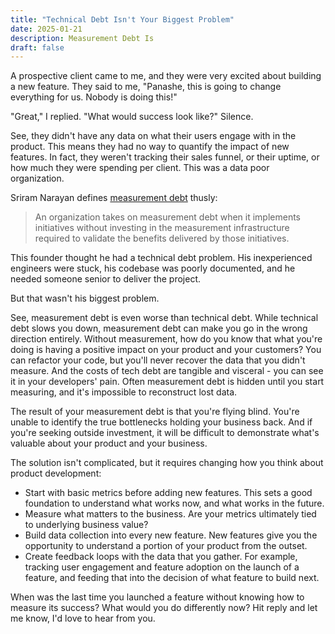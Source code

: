 ```yaml
---
title: "Technical Debt Isn't Your Biggest Problem"
date: 2025-01-21
description: Measurement Debt Is
draft: false
---
```


A prospective client came to me, and they were very excited about building a new feature. They said to me, "Panashe, this is going to change everything for us. Nobody is doing this!"

"Great," I replied. "What would success look like?" Silence.

See, they didn't have any data on what their users engage with in the product. This means they had no way to quantify the impact of new features. In fact, they weren't tracking their sales funnel, or their uptime, or how much they were spending per client. This was a data poor organization.

Sriram Narayan defines [measurement debt](https://www.agileorgdesign.com/business-retrospectives/measurement-debt) thusly:
> An organization takes on measurement debt when it implements initiatives without investing in the measurement infrastructure required to validate the benefits delivered by those initiatives.

This founder thought he had a technical debt problem. His inexperienced engineers were stuck, his codebase was poorly documented, and he needed someone senior to deliver the project.

But that wasn't his biggest problem.

See, measurement debt is even worse than technical debt. While technical debt slows you down, measurement debt can make you go in the wrong direction entirely. Without measurement, how do you know that what you're doing is having a positive impact on your product and your customers? You can refactor your code, but you'll never recover the data that you didn't measure. And the costs of tech debt are tangible and visceral - you can see it in your developers' pain. Often measurement debt is hidden until you start measuring, and it's impossible to reconstruct lost data.

The result of your measurement debt is that you're flying blind. You're unable to identify the true bottlenecks holding your business back. And if you're seeking outside investment, it will be difficult to demonstrate what's valuable about your product and your business.

The solution isn't complicated, but it requires changing how you think about product development:

- Start with basic metrics before adding new features. This sets a good foundation to understand what works now, and what works in the future.
- Measure what matters to the business. Are your metrics ultimately tied to underlying business value?
- Build data collection into every new feature. New features give you the opportunity to understand a portion of your product from the outset.
- Create feedback loops with the data that you gather. For example, tracking user engagement and feature adoption on the launch of a feature, and feeding that into the decision of what feature to build next.

When was the last time you launched a feature without knowing how to measure its success? What would you do differently now? Hit reply and let me know, I'd love to hear from you.
